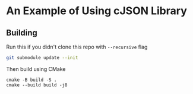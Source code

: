 # An Example of Using cJSON Library

## Building

Run this if you didn't clone this repo with `--recursive` flag
```sh
git submodule update --init
```

Then build using CMake

```
cmake -B build -S .
cmake --build build -j8
```